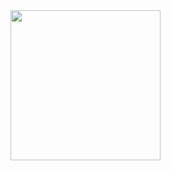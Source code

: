 <div align="center">
  <img align="center" height="240px" style="float: left" src="https://github-readme-stats.vercel.app/api/top-langs/?username=stephencurry300728&layout=compact&theme=algolia" />
  <div style="clear: both"></div>
</div>

